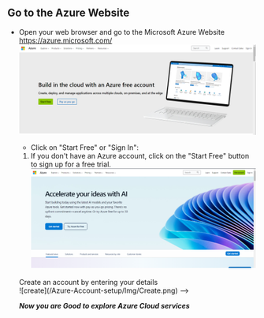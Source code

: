 ## Go to the Azure Website
- Open your web browser and go to the Microsoft Azure Website <br> https://azure.microsoft.com/ 
![azurehomepage](/Azure-Account-setup/Img/Azurehomepage.png) 
  - Click on "Start Free" or "Sign In":

  1. If you don't have an Azure account, click on the "Start Free" button to sign up for a free trial.
  ![start free](/Azure-Account-setup/Img/Startfreeindication.png) 
  <br> 
  Create an account by entering your details <br>
  ![create](/Azure-Account-setup/Img/Create.png) 
  
    
  
  <!-- 2 . If you already have a Microsoft account (Outlook, Hotmail, Xbox, etc.), click on "Sign In" in the top right corner. 
        ![signin](/Azure-Account-setup/Img/Signin.png) 
        <br>
        <br>
<!-- - Once you login this is how your landing page should look like 
       ![Landpage](/Azure-Account-setup/Img/loggedinlandingpage.png)  --> -->

 ***Now you are Good to explore Azure Cloud services***
  
